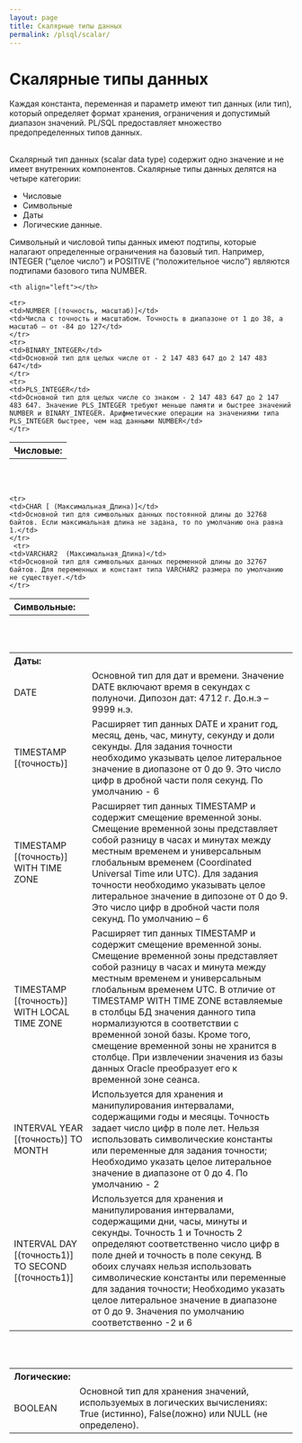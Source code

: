 ```yaml
---
layout: page
title: Скалярные типы данных
permalink: /plsql/scalar/
---
```


# Скалярные типы данных


Каждая константа, переменная и параметр имеют тип данных (или тип), который определяет формат хранения, ограничения и допустимый диапазон значений. PL/SQL предоставляет множество предопределенных типов данных. <br/><br/>

Скалярный тип данных (scalar data type) содержит одно значение и не имеет внутренних компонентов. Скалярные типы данных делятся на четыре категории:

<ul>
<li>Числовые</li>
<li>Символьные</li>
<li>Даты</li>
<li>Логические данные.</li>
</ul>


Символьный и числовой типы данных имеют подтипы, которые налагают определенные ограничения на базовый тип. Например, INTEGER (“целое число”) и POSITIVE (“положительное число”) являются подтипами базового типа NUMBER.


<table class="reference">
<tr>
    <th align="left">Числовые:</th>

    <th align="left"></th>


</tr>

    <tr>
    <td>NUMBER [(точность, масштаб)]</td>
    <td>Числа с точность и масштабом. Точность в диапазоне от 1 до 38, а масштаб – от -84 до 127</td>
    </tr>  
    <tr>
    <td>BINARY_INTEGER</td>
    <td>Основной тип для целых числе от - 2 147 483 647 до 2 147 483 647</td>
    </tr>
    <tr>
    <td>PLS_INTEGER</td>
    <td>Основной тип для целых числе со знаком - 2 147 483 647 до 2 147 483 647. Значение PLS_INTEGER требуют меньше памяти и быстрее значений NUMBER и BINARY_INTEGER. Арифметические операции на значениями типа PLS_INTEGER быстрее, чем над данными NUMBER</td>
    </tr>
</table>


<br/><br/>


<table class="reference">

<tr>
    <th align="left">Символьные:</th>
    <th align="left"></th>
</tr>


    <tr>
    <td>CHAR [ (Максимальная_Длина)]</td>
    <td>Основной тип для символьных данных постоянной длины до 32768 байтов. Если максимальная длина не задана, то по умолчанию она равна 1.</td>
    </tr>
     <tr>
    <td>VARCHAR2  (Максимальная_Длина)</td>
    <td>Основной тип для символьных данных переменной длины до 32767 байтов. Для переменных и констант типа VARCHAR2 размера по умолчанию не существует.</td>
    </tr>
</table>


<br/><br/>

<table class="reference">


<tr>
    <th align="left">Даты:</th>
    <th align="left"></th>
</tr>

<tr>
<td>DATE</td>
<td>Основной тип для дат и времени. Значение DATE включают время в секундах с полуночи. Дипозон дат: 4712 г. До.н.э – 9999 н.э.</td>
</tr>
<tr>
<td>TIMESTAMP [(точность)]</td>
<td>Расширяет тип данных DATE и хранит год, месяц, день, час, минуту, секунду и доли секунды. Для задания точности необходимо указывать целое литеральное значение в диопазоне от 0 до 9. Это число цифр в дробной части поля секунд. По умолчанию - 6</td>
</tr>
<tr>
<td>TIMESTAMP [(точность)] WITH TIME ZONE</td>
<td>Расширяет тип данных TIMESTAMP и содержит смещение временной зоны. Смещение временной зоны представляет собой разницу в часах и минутах между местным временем и универсальным глобальным временем (Coordinated Universal Time или UTC). Для задания точности необходимо указывать целое литеральное значение в дипозоне от 0 до 9. Это число цифр в дробной части поля секунд. По умолчанию – 6</td>
</tr>
<tr>
<td>TIMESTAMP [(точность)]  WITH LOCAL TIME ZONE</td>
<td>Расширяет тип данных TIMESTAMP и содержит смещение временной зоны. Смещение временной зоны представляет собой разницу в часах и минута  между местным временем и универсальным глобальным временем UTC.
В отличие от TIMESTAMP WITH TIME ZONE вставляемые в столбцы БД значения данного типа нормализуются в соответствии с временной зоной базы. Кроме того, смещение временной зоны не хранится в столбце. При извлечении значения из базы данных Oracle преобразует его к временной зоне сеанса.
</td>
</tr>
<tr>
<td>INTERVAL YEAR [(точность)]   TO MONTH</td>
<td>Используется для хранения и манипулирования интервалами, содержащими годы и месяцы. Точность задает число цифр в поле лет. Нельзя использовать символические константы или переменные для задания точности; Необходимо указать целое литеральное значение в диапазоне от 0 до 4. По умолчанию - 2</td>
</tr>
<tr>
<td>INTERVAL DAY [(точность1)]  TO SECOND [(точность1)]   </td>
<td>Используется для хранения и манипулирования интервалами, содержащими дни, часы, минуты и секунды. Точность 1 и Точность 2 определяют соответственно число цифр в поле дней и точность в поле секунд. В обоих случаях нельзя использовать символические константы или переменные для задания точности; Необходимо указать целое литеральное значение в диапазоне от 0 до 9. Значения по умолчанию соответственно -2 и 6</td>
</tr>
</table>



<br/><br/>


<table class="reference">
<tr>
    <th align="left">Логические:</th>
    <th align="left"></th>
</tr>
    <tr>
    <td>BOOLEAN</td>
    <td>Основной тип для хранения значений, используемых в логических вычислениях: True (истинно), False(ложно) или NULL (не определено).</td>
    </tr>

</table>
